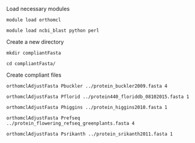  Load necessary modules
 
 ```module load orthomcl```
 
 ```module load ncbi_blast python perl```
 
 Create a new directory
 
 ```mkdir compliantFasta```
 
 ```cd compliantFasta/ ```
 
 Create compliant files
 
```orthomclAdjustFasta Pbuckler ../protein_buckler2009.fasta 4```
 
```orthomclAdjustFasta Pflorid ../protein440_floriddb_08102015.fasta 1```
 
```orthomclAdjustFasta Phiggins ../protein_higgins2010.fasta 1```
 
```orthomclAdjustFasta Prefseq ../protein_flowering_refseq_greenplants.fasta 4```
 
``` orthomclAdjustFasta Psrikanth ../protein_srikanth2011.fasta 1 ```
 
